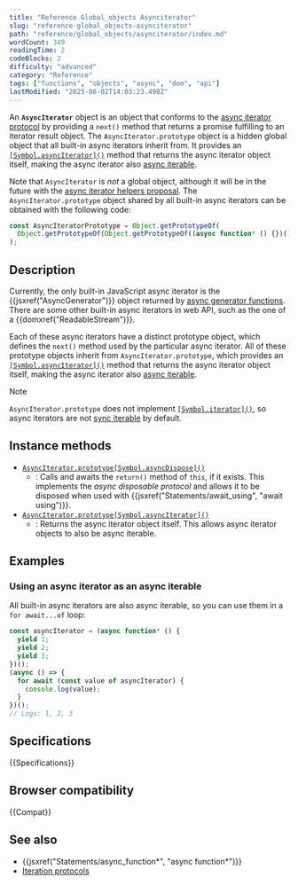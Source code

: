 ```yaml
---
title: "Reference Global_objects Asynciterator"
slug: "reference-global_objects-asynciterator"
path: "reference/global_objects/asynciterator/index.md"
wordCount: 349
readingTime: 2
codeBlocks: 2
difficulty: "advanced"
category: "Reference"
tags: ["functions", "objects", "async", "dom", "api"]
lastModified: "2025-08-02T14:03:23.498Z"
---
```



An **`AsyncIterator`** object is an object that conforms to the [async iterator protocol](/en-US/docs/Web/JavaScript/Reference/Iteration_protocols#the_async_iterator_and_async_iterable_protocols) by providing a `next()` method that returns a promise fulfilling to an iterator result object. The `AsyncIterator.prototype` object is a hidden global object that all built-in async iterators inherit from. It provides an [`[Symbol.asyncIterator]()`](/en-US/docs/Web/JavaScript/Reference/Global_Objects/AsyncIterator/Symbol.asyncIterator) method that returns the async iterator object itself, making the async iterator also [async iterable](/en-US/docs/Web/JavaScript/Reference/Iteration_protocols#the_async_iterator_and_async_iterable_protocols).

Note that `AsyncIterator` is _not_ a global object, although it will be in the future with the [async iterator helpers proposal](https://github.com/tc39/proposal-async-iterator-helpers). The `AsyncIterator.prototype` object shared by all built-in async iterators can be obtained with the following code:

```js
const AsyncIteratorPrototype = Object.getPrototypeOf(
  Object.getPrototypeOf(Object.getPrototypeOf((async function* () {})())),
);
```

## Description

Currently, the only built-in JavaScript async iterator is the {{jsxref("AsyncGenerator")}} object returned by [async generator functions](/en-US/docs/Web/JavaScript/Reference/Statements/async_function*). There are some other built-in async iterators in web API, such as the one of a {{domxref("ReadableStream")}}.

Each of these async iterators have a distinct prototype object, which defines the `next()` method used by the particular async iterator. All of these prototype objects inherit from `AsyncIterator.prototype`, which provides an [`[Symbol.asyncIterator]()`](/en-US/docs/Web/JavaScript/Reference/Global_Objects/Symbol/asyncIterator) method that returns the async iterator object itself, making the async iterator also [async iterable](/en-US/docs/Web/JavaScript/Reference/Iteration_protocols#the_async_iterator_and_async_iterable_protocols).

> [!NOTE]
> `AsyncIterator.prototype` does not implement [`[Symbol.iterator]()`](/en-US/docs/Web/JavaScript/Reference/Global_Objects/Symbol/iterator), so async iterators are not [sync iterable](/en-US/docs/Web/JavaScript/Reference/Iteration_protocols#the_iterable_protocol) by default.

## Instance methods

- [`AsyncIterator.prototype[Symbol.asyncDispose]()`](/en-US/docs/Web/JavaScript/Reference/Global_Objects/AsyncIterator/Symbol.asyncDispose)
  - : Calls and awaits the `return()` method of `this`, if it exists. This implements the _async disposable protocol_ and allows it to be disposed when used with {{jsxref("Statements/await_using", "await using")}}.
- [`AsyncIterator.prototype[Symbol.asyncIterator]()`](/en-US/docs/Web/JavaScript/Reference/Global_Objects/AsyncIterator/Symbol.asyncIterator)
  - : Returns the async iterator object itself. This allows async iterator objects to also be async iterable.

## Examples

### Using an async iterator as an async iterable

All built-in async iterators are also async iterable, so you can use them in a `for await...of` loop:

```js
const asyncIterator = (async function* () {
  yield 1;
  yield 2;
  yield 3;
})();
(async () => {
  for await (const value of asyncIterator) {
    console.log(value);
  }
})();
// Logs: 1, 2, 3
```

## Specifications

{{Specifications}}

## Browser compatibility

{{Compat}}

## See also

- {{jsxref("Statements/async_function*", "async function*")}}
- [Iteration protocols](/en-US/docs/Web/JavaScript/Reference/Iteration_protocols)
